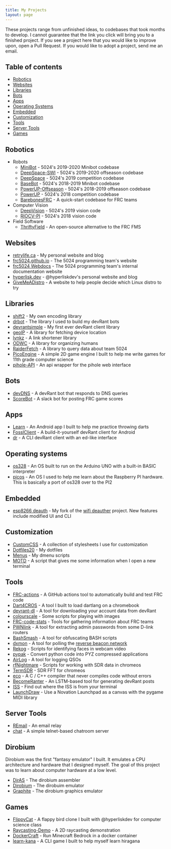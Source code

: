 ```yaml
---
title: My Projects
layout: page
---
```


These projects range from unfinished ideas, to codebases that took months to develop. I cannot guarantee that the link you click will bring you to a finished project. If you see a project here that you would like to improve upon, open a Pull Request. If you would like to adopt a project, send me an email.

## Table of contents
 - [Robotics](#robotics)
 - [Websites](#websites)
 - [Libraries](#libraries)
 - [Bots](#bots)
 - [Apps](#apps)
 - [Operating Systems](#operating-systems)
 - [Embedded](#embedded)
 - [Customization](#customization)
 - [Tools](#tools)
 - [Server Tools](#server-tools)
 - [Games](#games)

## Robotics
 - Robots
   - [MiniBot](https://github.com/frc5024/MiniBot) - 5024's 2019-2020 Minibot codebase
   - [DeepSpace-SWI](https://github.com/frc5024/DeepSpace-SWI) - 5024's 2019-2020 offseason codebase
   - [DeepSpace](https://github.com/frc5024/DeepSpace) - 5024's 2019 competition codebase
   - [BaseBot](https://github.com/frc5024/BaseBot) - 5024's 2018-2019 Minibot codebase
   - [PowerUP-Offseason](https://github.com/frc5024/PowerUP-Offseason) - 5024's 2018-2019 offseason codebase
   - [PowerUP](https://github.com/frc5024/PowerUP) - 5024's 2018 competition codebase
   - [BarebonesFRC](https://github.com/Ewpratten/barebonesFRC) - A quick-start codebase for FRC teams
 - Computer Vision
   - [DeepVision](https://github.com/frc5024/DeepVision) - 5024's 2019 vision code
   - [RIOCV-PI](https://github.com/Ewpratten/RioCV-PI) - 5024's 2018 vision code
 - Field Software
   - [ThriftyField](https://github.com/frc5024/ThriftyField) - An open-source alternative to the FRC FMS

## Websites
 - [retrylife.ca](https://retrylife.ca) - My personal website and blog
 - [frc5024.github.io](https://frc5024.github.io) - The 5024 programming team's website
 - [frc5024 Webdocs](https://frc5024.github.io/webdocs) - The 5024 programming team's internal documentation website
 - [hyperlisk.dev](https://hyperlisk.dev) - @hyperliskdev's personal website and blog
 - [GiveMeADistro](https://github.com/Ewpratten/GiveMeADistro) - A website to help people decide which Linux distro to try

## Libraries
 - [shift2](https://github.com/Ewpratten/shift) - My own encoding library
 - [drbot](https://github.com/Ewpratten/drbot) - The library I used to build my devRant bots
 - [devrantsimple](https://github.com/Ewpratten/devRantSimple) - My first ever devRant client library
 - [geoIP](https://github.com/Ewpratten/geoIP) - A library for fetching device location
 - [lynkz](https://github.com/Ewpratten/lynkz-dart) - A link shortener library
 - [ODWC](https://pypi.org/project/ODWC/) - A library for organizing humans
 - [RaiderFetch](https://pypi.org/project/RaiderFetch/) - A library to query data about team 5024
 - [PicoEngine](https://github.com/Ewpratten/PicoEngine) - A simple 2D game engine I built to help me write games for 11th grade computer science
 - [pihole-API](https://github.com/Ewpratten/pihole-api) - An api wrapper for the pihole web interface

## Bots
 - [devDNS](https://github.com/Ewpratten/devDNS) - A devRant bot that responds to DNS queries
 - [ScoreBot](https://github.com/Ewpratten/ScoreBot) - A slack bot for posting FRC game scores

## Apps
 - [Learn](https://github.com/Ewpratten/learn) - An Android app I built to help me practice throwing darts
 - [FosslClient](https://github.com/Ewpratten/fosslclient) - A build-it-yourself devRant client for Android
 - [dr](https://github.com/Ewpratten/dr) - A CLI devRant client with an ed-like interface

## Operating systems
 - [os328](https://github.com/Ewpratten/os328) - An OS built to run on the Arduino UNO with a built-in BASIC interpreter
 - [picos](https://github.com/Ewpratten/picos) - An OS I used to help me learn about the Raspberry PI hardware. This is basically a port of os328 over to the PI2

## Embedded
 - [esp8266 deauth](https://github.com/Ewpratten/esp8266_deauther) - My fork of the [wifi deauther](https://github.com/spacehuhn/esp8266_deauther) project. New features include modified UI and CLI

## Customization
 - [CustomCSS](https://github.com/Ewpratten/CustomCSS) - A collection of stylesheets I use for customization
 - [Dotfiles20](https://github.com/Ewpratten/Dotfiles20) - My dotfiles
 - [Menus](https://github.com/Ewpratten/menus) - My dmenu scripts
 - [MOTD](https://github.com/Ewpratten/motd) - A script that gives me some information when I open a new terminal

## Tools
 - [FRC-actions](https://github.com/Ewpratten/FRC-actions) - A GitHub actions tool to automatically build and test FRC code
 - [Dart4CROS](https://github.com/Ewpratten/dart4cros) - A tool I built to load dartlang on a chromebook
 - [devrant-dl](https://github.com/Ewpratten/devrant-dl) - A tool for downloading your account data from devRant
 - [colourscale](https://github.com/Ewpratten/colourscale) - Some scripts for playing with images
 - [FRC-code-stats](https://github.com/Ewpratten/frc-code-stats) - Tools for gathering information about FRC teams
 - [PWNlink](https://github.com/Ewpratten/PWNlink) - A tool for extracting admin passwords from some D-link routers
 - [BashSmash](https://github.com/Ewpratten/BashSmash) - A tool for obfuscating BASH scripts
 - [dxmon](https://github.com/Ewpratten/dxmon) - A tool for polling the [reverse beacon network](http://www.reversebeacon.net/)
 - [Rekog](https://github.com/Ewpratten/Rekog) - Scripts for identifying faces in webcam video
 - [pypak](https://github.com/Ewpratten/pypak) - Convert python code into PYZ compressed applications
 - [AirLog](https://github.com/Ewpratten/AirLog) - A tool for logging QSOs
 - [rfNightmare](https://github.com/Ewpratten/rfNightmare) - Scripts for working with SDR data in chromeos
 - [TermSDR](https://github.com/Ewpratten/TermSDR) - SDR FFT for chromeos
 - [eco](https://github.com/Ewpratten/eco) - A C / C++ compiler that never compiles code without errors
 - [BecomeRanter](https://github.com/Ewpratten/BecomeRanter) - An LSTM-based tool for generating devRant posts
 - [ISS](https://github.com/Ewpratten/ISS) - Find out where the ISS is from your terminal
 - [LaunchDraw](https://github.com/Ewpratten/LaunchDraw) - Use a Novation Launchpad as a canvas with the pygame MIDI library

## Server Tools
 - [REmail](https://github.com/Ewpratten/REmail) - An email relay
 - [chat](https://github.com/Ewpratten/chat) - A simple telnet-based chatroom server


## Dirobium
Dirobium was the first "fantasy emulator" I built. It emulates a CPU architecture and hardware that I designed myself. The goal of this project was to learn about computer hardware at a low level.
 - [DirAS](https://github.com/Ewpratten/DirAS) - The dirobium assembler
 - [Dirobium](https://github.com/Ewpratten/Dirobium) - The dirobuim emulator
 - [Graphite](https://github.com/Ewpratten/Graphite) - The dirobium graphics emulator

## Games
 - [FlippyCat](https://github.com/Ewpratten/FlippyCat) - A flappy bird clone I built with @hyperliskdev for computer science class
 - [Raycasting-Demo](https://github.com/Ewpratten/raycasting-demo) - A 2D raycasting demonstration
 - [DockerCraft](https://github.com/Ewpratten/dockercraft) - Run Minecraft Bedrock in a docker container
 - [learn-kana](https://github.com/Ewpratten/learn-kana) - A CLI game I built to help myself learn hiragana
